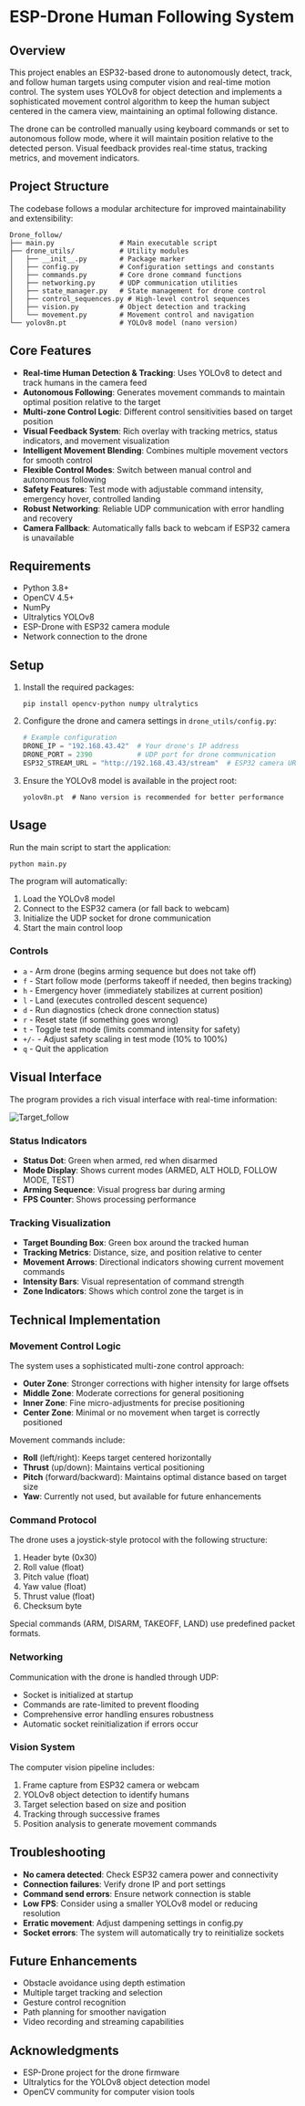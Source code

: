 # ESP-Drone Human Following System


## Overview

This project enables an ESP32-based drone to autonomously detect, track, and follow human targets using computer vision and real-time motion control. The system uses YOLOv8 for object detection and implements a sophisticated movement control algorithm to keep the human subject centered in the camera view, maintaining an optimal following distance.

The drone can be controlled manually using keyboard commands or set to autonomous follow mode, where it will maintain position relative to the detected person. Visual feedback provides real-time status, tracking metrics, and movement indicators.

## Project Structure

The codebase follows a modular architecture for improved maintainability and extensibility:

```
Drone_follow/
├── main.py                # Main executable script
├── drone_utils/           # Utility modules
│   ├── __init__.py        # Package marker
│   ├── config.py          # Configuration settings and constants
│   ├── commands.py        # Core drone command functions
│   ├── networking.py      # UDP communication utilities
│   ├── state_manager.py   # State management for drone control
│   ├── control_sequences.py # High-level control sequences
│   ├── vision.py          # Object detection and tracking
│   └── movement.py        # Movement control and navigation
└── yolov8n.pt             # YOLOv8 model (nano version)
```

## Core Features

- **Real-time Human Detection & Tracking**: Uses YOLOv8 to detect and track humans in the camera feed
- **Autonomous Following**: Generates movement commands to maintain optimal position relative to the target
- **Multi-zone Control Logic**: Different control sensitivities based on target position
- **Visual Feedback System**: Rich overlay with tracking metrics, status indicators, and movement visualization
- **Intelligent Movement Blending**: Combines multiple movement vectors for smooth control
- **Flexible Control Modes**: Switch between manual control and autonomous following
- **Safety Features**: Test mode with adjustable command intensity, emergency hover, controlled landing
- **Robust Networking**: Reliable UDP communication with error handling and recovery
- **Camera Fallback**: Automatically falls back to webcam if ESP32 camera is unavailable

## Requirements

- Python 3.8+
- OpenCV 4.5+
- NumPy
- Ultralytics YOLOv8
- ESP-Drone with ESP32 camera module
- Network connection to the drone

## Setup

1. Install the required packages:
   ```
   pip install opencv-python numpy ultralytics
   ```

2. Configure the drone and camera settings in `drone_utils/config.py`:
   ```python
   # Example configuration
   DRONE_IP = "192.168.43.42"  # Your drone's IP address
   DRONE_PORT = 2390           # UDP port for drone communication
   ESP32_STREAM_URL = "http://192.168.43.43/stream"  # ESP32 camera URL
   ```

3. Ensure the YOLOv8 model is available in the project root:
   ```
   yolov8n.pt  # Nano version is recommended for better performance
   ```

## Usage

Run the main script to start the application:
```
python main.py
```

The program will automatically:
1. Load the YOLOv8 model
2. Connect to the ESP32 camera (or fall back to webcam)
3. Initialize the UDP socket for drone communication
4. Start the main control loop

### Controls

- `a` - Arm drone (begins arming sequence but does not take off)
- `f` - Start follow mode (performs takeoff if needed, then begins tracking)
- `h` - Emergency hover (immediately stabilizes at current position)
- `l` - Land (executes controlled descent sequence)
- `d` - Run diagnostics (check drone connection status)
- `r` - Reset state (if something goes wrong)
- `t` - Toggle test mode (limits command intensity for safety)
- `+/-` - Adjust safety scaling in test mode (10% to 100%)
- `q` - Quit the application

## Visual Interface

The program provides a rich visual interface with real-time information:

![Target_follow](https://github.com/user-attachments/assets/d6d3e755-6bca-4f6f-8d0e-8ebc52442c23)


### Status Indicators
- **Status Dot**: Green when armed, red when disarmed
- **Mode Display**: Shows current modes (ARMED, ALT HOLD, FOLLOW MODE, TEST)
- **Arming Sequence**: Visual progress bar during arming
- **FPS Counter**: Shows processing performance

### Tracking Visualization
- **Target Bounding Box**: Green box around the tracked human
- **Tracking Metrics**: Distance, size, and position relative to center
- **Movement Arrows**: Directional indicators showing current movement commands
- **Intensity Bars**: Visual representation of command strength
- **Zone Indicators**: Shows which control zone the target is in

## Technical Implementation

### Movement Control Logic

The system uses a sophisticated multi-zone control approach:

- **Outer Zone**: Stronger corrections with higher intensity for large offsets
- **Middle Zone**: Moderate corrections for general positioning
- **Inner Zone**: Fine micro-adjustments for precise positioning
- **Center Zone**: Minimal or no movement when target is correctly positioned

Movement commands include:
- **Roll** (left/right): Keeps target centered horizontally
- **Thrust** (up/down): Maintains vertical positioning
- **Pitch** (forward/backward): Maintains optimal distance based on target size
- **Yaw**: Currently not used, but available for future enhancements

### Command Protocol

The drone uses a joystick-style protocol with the following structure:
1. Header byte (0x30)
2. Roll value (float)
3. Pitch value (float)
4. Yaw value (float)
5. Thrust value (float)
6. Checksum byte

Special commands (ARM, DISARM, TAKEOFF, LAND) use predefined packet formats.

### Networking

Communication with the drone is handled through UDP:
- Socket is initialized at startup
- Commands are rate-limited to prevent flooding
- Comprehensive error handling ensures robustness
- Automatic socket reinitialization if errors occur

### Vision System

The computer vision pipeline includes:
1. Frame capture from ESP32 camera or webcam
2. YOLOv8 object detection to identify humans
3. Target selection based on size and position
4. Tracking through successive frames
5. Position analysis to generate movement commands

## Troubleshooting

- **No camera detected**: Check ESP32 camera power and connectivity
- **Connection failures**: Verify drone IP and port settings
- **Command send errors**: Ensure network connection is stable
- **Low FPS**: Consider using a smaller YOLOv8 model or reducing resolution
- **Erratic movement**: Adjust dampening settings in config.py
- **Socket errors**: The system will automatically try to reinitialize sockets

## Future Enhancements

- Obstacle avoidance using depth estimation
- Multiple target tracking and selection
- Gesture control recognition
- Path planning for smoother navigation
- Video recording and streaming capabilities

## Acknowledgments

- ESP-Drone project for the drone firmware
- Ultralytics for the YOLOv8 object detection model
- OpenCV community for computer vision tools
